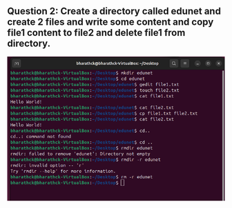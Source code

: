 ## Question 2: Create a directory called edunet and create 2 files and write some content and copy file1 content to file2 and delete file1 from directory.
![task 2](./resource/task2.png)
